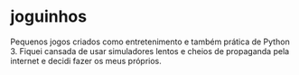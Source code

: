 # joguinhos
 Pequenos jogos criados como entretenimento e também prática de Python 3. Fiquei cansada de usar simuladores lentos e cheios de propaganda pela internet e decidi fazer os meus próprios.
